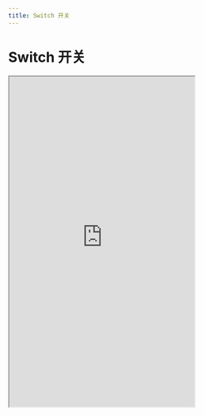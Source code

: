 ```yaml
---
title: Switch 开关
---
```


# Switch 开关

<iframe src="https://cfg-design.github.io/cfgd-uniapp3/#/pages/switch/index" style="width: 375px; height: 667px" />

### 基本使用

```vue-html
<c-switch v-model:value="value" />

<c-switch checked-text="是" un-checked-text="否" />
```

### 颜色
* [颜色的使用](/guide/colors.html)

```vue-html
<c-switch color="primary" />
<c-switch color="error" />
<c-switch color="success" />
<c-switch color="warning" />
<c-switch color="info" />
<c-switch color="#7546c9" />

<c-switch color="primary" bg-color="error" />
```

### 异步
```ts
import { ref } from 'vue'

const loading = ref(false)
const active = ref(false)

const updateValue = (v: any) => {
  loading.value = true

  setTimeout(() => {
    active.value = !!v
    loading.value = false
  }, 1000)
}
```
```vue-html
<c-switch :value="active" :loading="loading" @update:value="updateValue" />
```

### API

### Switch Props {#props}

| 名称                    | 类型                           | 默认值             | 版本           | 说明           |
|:-----------------------|:------------------------------|:------------------|:--------------|:--------------|
| c                      | string                        | default           |               | 配置名。[使用说明](/guide/props.html#config)    |
| props                  | SwitchProps                   | undefined         |               | 全部 props 。 [使用说明](/guide/props.html) |
| c-class                | HTMLAttributes['class']       | undefined         |               | 自定义类名 |
| c-style                | HTMLAttributes['style']       | undefined         |               | 自定义样式 |
| color                  | string                        | primary           |               | 颜色。 [使用说明](/guide/colors.html)   |
| bg-color               | string                        | undefined         |               | 背景颜色。 [使用说明](/guide/colors.html)   |
| size                   | string \| number              | m                 |               | 字体大小。 [使用说明](/guide/font-sizes.html)   |
| value                  | string \| number \| boolean   | undefined         |               | 选中的值  |
| checked-value          | string \| number \| boolean   | undefined         |               | 选中时的值  |
| un-checked-value       | string \| number \| boolean   | undefined         |               | 非选中时的值  |
| checked-text           | string                        | undefined         |               | 选中时的文字  |
| checked-text-props     | TextProps                     | undefined         |               | [TextProps](/components/text.html#props)   |
| un-checked-text        | string                        | undefined         |               | 非选中时的文字  |
| un-checked-text-props  | TextProps                     | undefined         |               | [TextProps](/components/text.html#props)   |
| disabled               | boolean                       | undefined         |               | 是否禁用  |
| readonly               | boolean                       | undefined         |               | 是否只读  |
| loading                | boolean                       | undefined         |               | 加载中的开关  |
| spin-props             | SpinProps                     | undefined         |               | [SpinProps](/components/spin.html#props)   |
| radius                 | string \| number              | undefined         |               | 圆角值。 [使用说明](/guide/radiuses.html)  |
| round                  | boolean                       | undefined         |               | 是否显示为圆形  |
| path                   | string                        | undefined         |               | CForm value 对象的属性名，用于校验  |
| no-feedback            | boolean                       | undefined         |               | 是否不展示校验反馈  |

### Switch Events {#events}

| 名称                     | 参数                                           | 说明           |
|:------------------------|:----------------------------------------------|:--------------|
| update:value            | (value: string \| number \| boolean) => void  | value change 时触发 |

